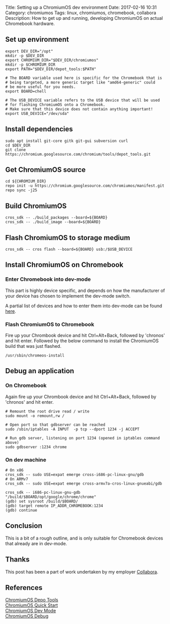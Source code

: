 Title: Setting up a ChromiumOS dev environment
Date: 2017-02-16 10:31
Category: chromiumos
Tags: linux, chromiumos, chromebook, collabora
Description: How to get up and running, developing ChromiumOS on actual Chromebook hardware.


## Set up environment
    export DEV_DIR="/opt"
    mkdir -p $DEV_DIR
    export CHROMIUM_DIR="$DEV_DIR/chromiumos"
    mkdir -p $CHROMIUM_DIR
    export PATH="$DEV_DIR/depot_tools:$PATH"
    
    # The BOARD variable used here is specific for the Chromebook that is
    # being targeted, a more generic target like "amd64-generic" could
    # be more useful for you needs.
    export BOARD=chell
    
    # The USB_DEVICE variable refers to the USB device that will be used
    # for flashing ChromiumOS onto a Chromebook.
    # Make sure that this device does not contain anything important!
    export USB_DEVICE="/dev/sda"


## Install dependencies
    sudo apt install git-core gitk git-gui subversion curl
    cd $DEV_DIR
    git clone https://chromium.googlesource.com/chromium/tools/depot_tools.git


## Get ChromiumOS source
    cd ${CHROMIUM_DIR}
    repo init -u https://chromium.googlesource.com/chromiumos/manifest.git
    repo sync -j25


## Build ChromiumOS
    cros_sdk -- ./build_packages --board=${BOARD}
    cros_sdk -- ./build_image --board=${BOARD}


## Flash ChromiumOS to storage medium
    cros_sdk -- cros flash --board=${BOARD} usb:/$USB_DEVICE


## Install ChromiumOS on Chromebook
### Enter Chromebook into dev-mode
This part is highly device specific, and depends on how the manufacturer of your device has chosen
to implement the dev-mode switch.

A partial list of devices and how to enter them into dev-mode can be found [here](https://www.chromium.org/chromium-os/developer-information-for-chrome-os-devices).

### Flash ChromiumOS to Chromebook
Fire up your Chrombook device and hit Ctrl+Alt+Back, followed by 'chronos' and hit enter.
Followed by the below command to install the ChromiumOS build that was just flashed.

    /usr/sbin/chromeos-install

## Debug an application
### On Chromebook
Again fire up your Chrombook device and hit Ctrl+Alt+Back, followed by 'chronos' and hit enter.

    # Remount the root drive read / write
    sudo mount -o remount,rw /

    # Open port so that gdbserver can be reached
    sudo /sbin/iptables -A INPUT  -p tcp --dport 1234 -j ACCEPT

    # Run gdb server, listening on port 1234 (opened in iptables command above)
    sudo gdbserver :1234 chrome

### On dev machine

    # On x86
    cros_sdk -- sudo USE=expat emerge cross-i686-pc-linux-gnu/gdb
    # On ARMv7
    cros_sdk -- sudo USE=expat emerge cross-armv7a-cros-linux-gnueabi/gdb
    
    cros_sdk -- i686-pc-linux-gnu-gdb "/build/$BOARD/opt/google/chrome/chrome"
    (gdb) set sysroot /build/$BOARD/
    (gdb) target remote IP_ADDR_CHROMEBOOK:1234
    (gdb) continue


## Conclusion
This is a bit of a rough outline, and is only suitable for Chromebook devices that already are in dev-mode.


## Thanks
This post has been a part of work undertaken by my employer [Collabora](http://www.collabora.com).


## References
[ChromiumOS Depo Tools](http://dev.chromium.org/developers/how-tos/install-depot-tools)<br>
[ChromiumOS Quick Start](https://www.chromium.org/chromium-os/quick-start-guide)<br>
[ChromiumOS Dev Mode](https://www.chromium.org/chromium-os/developer-information-for-chrome-os-devices)<br>
[ChromiumOS Debug](https://www.chromium.org/chromium-os/how-tos-and-troubleshooting/debugging-tips)
